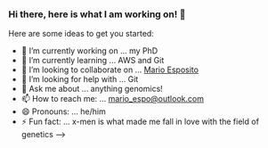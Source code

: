 ### Hi there, here is what I am working on! 👋



Here are some ideas to get you started:

- 🔭 I’m currently working on ... my PhD 
- 🌱 I’m currently learning ... AWS and Git
- 👯 I’m looking to collaborate on ... [Mario Esposito](mailto:mario_espo@outlook.com)
- 🤔 I’m looking for help with ... Git
- 💬 Ask me about ... anything genomics!
- 📫 How to reach me: ... mario_espo@outlook.com
- 😄 Pronouns: ... he/him
- ⚡ Fun fact: ... x-men is what made me fall in love with the field of genetics
-->
